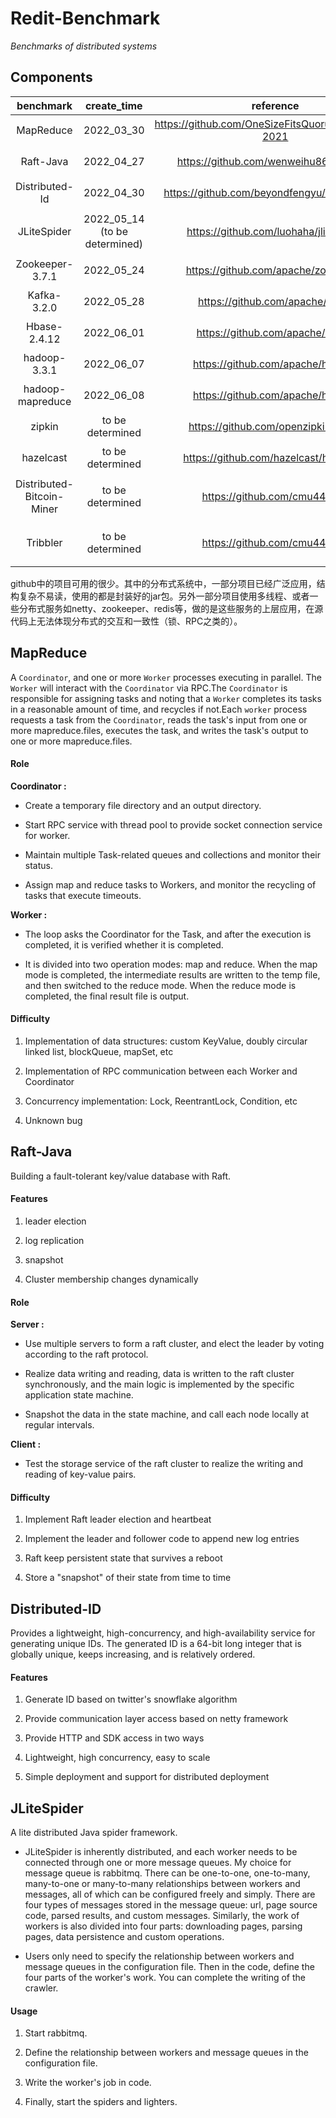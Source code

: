 # Redit-Benchmark

*Benchmarks of distributed systems*

## Components

| benchmark | create_time | reference | role |
| :----: | :----: | :----: | :----: |
| MapReduce | 2022_03_30 | https://github.com/OneSizeFitsQuorum/MIT6.824-2021 | coordinator、worker |
| Raft-Java | 2022_04_27 | https://github.com/wenweihu86/raft-java | client、server |
| Distributed-Id | 2022_04_30 | https://github.com/beyondfengyu/DistributedID | client、server |
|        JLiteSpider        | 2022_05_14 (to be determined) |       https://github.com/luohaha/jlitespider       |  spider、lighter、rabbitmq  |
|      Zookeeper-3.7.1      |       2022_05_24        |        https://github.com/apache/zookeeper         |        master、slave        |
|        Kafka-3.2.0        |       2022_05_28        |          https://github.com/apache/kafka           |        master、slave        |
|       Hbase-2.4.12        |       2022_06_01        |          https://github.com/apache/hbase           |    master、regionserver     |
|       hadoop-3.3.1        |       2022_06_07        |          https://github.com/apache/hadoop           |    namenode、datanode    |
|       hadoop-mapreduce        |       2022_06_08        |          https://github.com/apache/hadoop           |    namenode、datanode    |
| zipkin | to be determined | https://github.com/openzipkin/zipkin | client、server |
| hazelcast | to be determined | https://github.com/hazelcast/hazelcast | client、server |
| Distributed-Bitcoin-Miner |       to be determined        |            https://github.com/cmu440/p1            |    client、miner、server    |
| Tribbler | to be determined | https://github.com/cmu440/p2 | client、application、server |

github中的项目可用的很少。其中的分布式系统中，一部分项目已经广泛应用，结构复杂不易读，使用的都是封装好的jar包。另外一部分项目使用多线程、或者一些分布式服务如netty、zookeeper、redis等，做的是这些服务的上层应用，在源代码上无法体现分布式的交互和一致性（锁、RPC之类的）。

## MapReduce

A `Coordinator`, and one or more `Worker` processes executing in parallel. The `Worker` will interact with the `Coordinator` via RPC.The `Coordinator` is responsible for assigning tasks and noting that a `Worker` completes its tasks in a reasonable amount of time, and recycles if not.Each `worker` process requests a task from the `Coordinator`, reads the task's input from one or more mapreduce.files, executes the task, and writes the task's output to one or more mapreduce.files.

#### Role

**Coordinator :**

- Create a temporary file directory and an output directory.
  
- Start RPC service with thread pool to provide socket connection service for worker.
  
- Maintain multiple Task-related queues and collections and monitor their status.
  
- Assign map and reduce tasks to Workers, and monitor the recycling of tasks that execute timeouts.


**Worker :**

- The loop asks the Coordinator for the Task, and after the execution is completed, it is verified whether it is completed.


- It is divided into two operation modes: map and reduce. When the map mode is completed, the intermediate results are written to the temp file, and then switched to the reduce mode. When the reduce mode is completed, the final result file is output.


#### Difficulty

1. Implementation of data structures: custom KeyValue, doubly circular linked list, blockQueue, mapSet, etc

2. Implementation of RPC communication between each Worker and Coordinator

3. Concurrency implementation: Lock, ReentrantLock, Condition, etc

4. Unknown bug



## Raft-Java

Building a fault-tolerant key/value database with Raft.

#### Features

1. leader election

2. log replication

3. snapshot

4. Cluster membership changes dynamically 


#### Role

**Server :**

- Use multiple servers to form a raft cluster, and elect the leader by voting according to the raft protocol.
  
- Realize data writing and reading, data is written to the raft cluster synchronously, and the main logic is implemented by the specific application state machine.
  
- Snapshot the data in the state machine, and call each node locally at regular intervals.


**Client :**

- Test the storage service of the raft cluster to realize the writing and reading of key-value pairs.


#### Difficulty

1. Implement Raft leader election and heartbeat

2. Implement the leader and follower code to append new log entries

3. Raft keep persistent state that survives a reboot

4. Store a "snapshot" of their state from time to time



## Distributed-ID

Provides a lightweight, high-concurrency, and high-availability service for generating unique IDs. The generated ID is a 64-bit long integer that is globally unique, keeps increasing, and is relatively ordered.

#### Features

1. Generate ID based on twitter's snowflake algorithm

2. Provide communication layer access based on netty framework

3. Provide HTTP and SDK access in two ways

4. Lightweight, high concurrency, easy to scale

5. Simple deployment and support for distributed deployment


## JLiteSpider

A lite distributed Java spider framework.

- JLiteSpider is inherently distributed, and each worker needs to be connected through one or more message queues. My choice for message queue is rabbitmq. There can be one-to-one, one-to-many, many-to-one or many-to-many relationships between workers and messages, all of which can be configured freely and simply. There are four types of messages stored in the message queue: url, page source code, parsed results, and custom messages. Similarly, the work of workers is also divided into four parts: downloading pages, parsing pages, data persistence and custom operations.

- Users only need to specify the relationship between workers and message queues in the configuration file. Then in the code, define the four parts of the worker's work. You can complete the writing of the crawler.

#### Usage

1. Start rabbitmq.

2. Define the relationship between workers and message queues in the configuration file.

3. Write the worker's job in code.

4. Finally, start the spiders and lighters.
